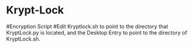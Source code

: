 # Krypt-Lock
#Encryption Script
#Edit Kryptlock.sh to point to the directory that KryptLock.py is located, and the Desktop Entry to point to the directory of KryptLock.sh. 
